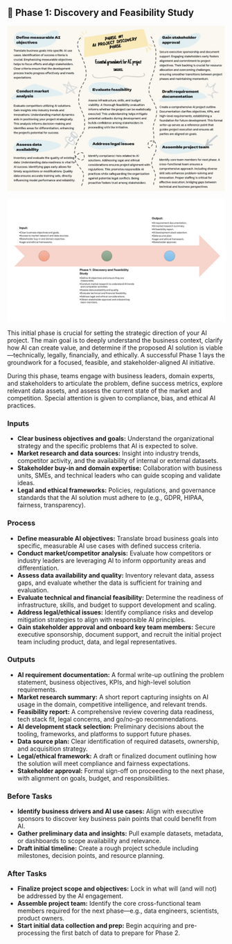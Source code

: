## 📍 Phase 1: Discovery and Feasibility Study

![ Phase 1 Overview](./images/Phase%201%20overview.jpg)

![ Phase 1 Flow](./images/Phase1_Flow.JPG)


This initial phase is crucial for setting the strategic direction of your AI project. The main goal is to deeply understand the business context, clarify how AI can create value, and determine if the proposed AI solution is viable—technically, legally, financially, and ethically. A successful Phase 1 lays the groundwork for a focused, feasible, and stakeholder-aligned AI initiative.

During this phase, teams engage with business leaders, domain experts, and stakeholders to articulate the problem, define success metrics, explore relevant data assets, and assess the current state of the market and competition. Special attention is given to compliance, bias, and ethical AI practices.

### Inputs

- **Clear business objectives and goals:** Understand the organizational strategy and the specific problems that AI is expected to solve.
- **Market research and data sources:** Insight into industry trends, competitor activity, and the availability of internal or external datasets.
- **Stakeholder buy-in and domain expertise:** Collaboration with business units, SMEs, and technical leaders who can guide scoping and validate ideas.
- **Legal and ethical frameworks:** Policies, regulations, and governance standards that the AI solution must adhere to (e.g., GDPR, HIPAA, fairness, transparency).

### Process

- **Define measurable AI objectives:** Translate broad business goals into specific, measurable AI use cases with defined success criteria.
- **Conduct market/competitor analysis:** Evaluate how competitors or industry leaders are leveraging AI to inform opportunity areas and differentiation.
- **Assess data availability and quality:** Inventory relevant data, assess gaps, and evaluate whether the data is sufficient for training and evaluation.
- **Evaluate technical and financial feasibility:** Determine the readiness of infrastructure, skills, and budget to support development and scaling.
- **Address legal/ethical issues:** Identify compliance risks and develop mitigation strategies to align with responsible AI principles.
- **Gain stakeholder approval and onboard key team members:** Secure executive sponsorship, document support, and recruit the initial project team including product, data, and legal representatives.

### Outputs

- **AI requirement documentation:** A formal write-up outlining the problem statement, business objectives, KPIs, and high-level solution requirements.
- **Market research summary:** A short report capturing insights on AI usage in the domain, competitive intelligence, and relevant trends.
- **Feasibility report:** A comprehensive review covering data readiness, tech stack fit, legal concerns, and go/no-go recommendations.
- **AI development stack selection:** Preliminary decisions about the tooling, frameworks, and platforms to support future phases.
- **Data source plan:** Clear identification of required datasets, ownership, and acquisition strategy.
- **Legal/ethical framework:** A draft or finalized document outlining how the solution will meet compliance and fairness expectations.
- **Stakeholder approval:** Formal sign-off on proceeding to the next phase, with alignment on goals, budget, and responsibilities.

### Before Tasks

- **Identify business drivers and AI use cases:** Align with executive sponsors to discover key business pain points that could benefit from AI.
- **Gather preliminary data and insights:** Pull example datasets, metadata, or dashboards to scope availability and relevance.
- **Draft initial timeline:** Create a rough project schedule including milestones, decision points, and resource planning.

### After Tasks

- **Finalize project scope and objectives:** Lock in what will (and will not) be addressed by the AI engagement.
- **Assemble project team:** Identify the core cross-functional team members required for the next phase—e.g., data engineers, scientists, product owners.
- **Start initial data collection and prep:** Begin acquiring and pre-processing the first batch of data to prepare for Phase 2.
